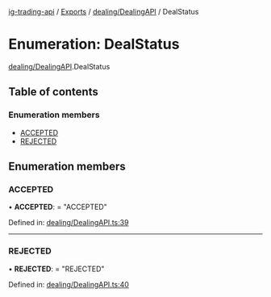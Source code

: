 [ig-trading-api](../README.md) / [Exports](../modules.md) / [dealing/DealingAPI](../modules/dealing_dealingapi.md) / DealStatus

# Enumeration: DealStatus

[dealing/DealingAPI](../modules/dealing_dealingapi.md).DealStatus

## Table of contents

### Enumeration members

- [ACCEPTED](dealing_dealingapi.dealstatus.md#accepted)
- [REJECTED](dealing_dealingapi.dealstatus.md#rejected)

## Enumeration members

### ACCEPTED

• **ACCEPTED**: = "ACCEPTED"

Defined in: [dealing/DealingAPI.ts:39](https://github.com/bennycode/ig-trading-api/blob/1448b27/src/dealing/DealingAPI.ts#L39)

---

### REJECTED

• **REJECTED**: = "REJECTED"

Defined in: [dealing/DealingAPI.ts:40](https://github.com/bennycode/ig-trading-api/blob/1448b27/src/dealing/DealingAPI.ts#L40)
